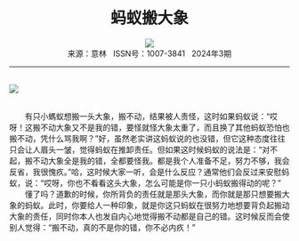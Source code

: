 # <center>蚂蚁搬大象</center>

<div align=center><img src="http://fslib.vip.qikan.cn/img.ashx?key=%d7%f7%d5%df%a3%ba%bb%c6%d6%b4%d6%d0"></div>

<center>来源：意林   ISSN号：1007-3841   2024年3期</center>

* * *

<br>![](http://img.resource.qikan.cn/markvip/qkimages/yili/yili202403/yili20240338-1-l.jpg)

  
<br>　　有只小螞蚁想搬一头大象，搬不动，结果被人责怪，这时如果蚂蚁说：“哎呀！这搬不动大象又不是我的错，要怪就怪大象太重了，而且换了其他蚂蚁恐怕也搬不动，凭什么骂我啊？”好，虽然老实讲这蚂蚁说的也没错，但它这种态度往往只会让人眉头一皱，觉得蚂蚁在推卸责任。但如果这时候蚂蚁的说法是：“对不起，搬不动大象全是我的错，全都要怪我。都是我个人准备不足，努力不够，我会反省，我很愧疚。”哈，这时候大家一听，会是什么反应？通常他们会反过来安慰蚂蚁，说：“哎呀，你也不看看这头大象，怎么可能是你一只小蚂蚁搬得动的呢？”  
　　懂了吗？道歉的时候，你所背负的责任就是那头大象，而你就是那只想要搬大象的蚂蚁。此时，你要给人一种印象，就是你这只蚂蚁在很努力地想要背负起搬动大象的责任，同时你本人也发自内心地觉得搬不动都是自己的错。这时候反而会使别人觉得：“搬不动，真的不是你的错，你不必内疚！”

